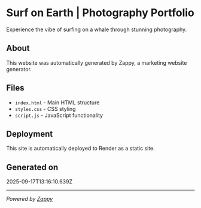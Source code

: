 # Surf on Earth | Photography Portfolio

Experience the vibe of surfing on a whale through stunning photography.

## About

This website was automatically generated by Zappy, a marketing website generator.

## Files

- `index.html` - Main HTML structure
- `styles.css` - CSS styling
- `script.js` - JavaScript functionality

## Deployment

This site is automatically deployed to Render as a static site.

## Generated on

2025-09-17T13:16:10.639Z

---

*Powered by [Zappy](https://zappy.dev)*
